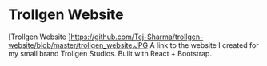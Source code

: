 # Trollgen Website
[Trollgen Website ]https://github.com/Tej-Sharma/trollgen-website/blob/master/trollgen_website.JPG
A link to the website I created for my small brand Trollgen Studios. Built with React + Bootstrap.
